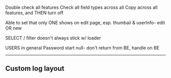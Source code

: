 Double check all features
Check all field types across all
Copy across all features, and THEN turn off




Able to set that only ONE shows on edit page, esp. thumbail & userInfo- edit OR new






SELECT / filter doesn't always stick w/ loader

USERS in general
Password start null- don't return from BE, handle on BE


-------------
Custom log layout
-------------
